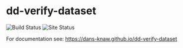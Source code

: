 dd-verify-dataset
===========
![Build Status](https://github.com/DANS-KNAW/dd-verify-dataset/actions/workflows/build.yml/badge.svg)
![Site Status](https://github.com/DANS-KNAW/dd-verify-dataset/actions/workflows/docs.yml/badge.svg)

For documentation see: https://dans-knaw.github.io/dd-verify-dataset

